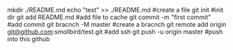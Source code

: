 mkdir ./README.md
echo "test" >> ./README.md                              #create a file
git init                                                #init dir
git add README.md                                       #add file to cache
git commit -m "first commit"                            #add commit
git bracnch -M master                                   #create a bracnch
git remote add origin git@github.com:smollbird/test.git #add ssh
git push -u origin master                               #push into this github

